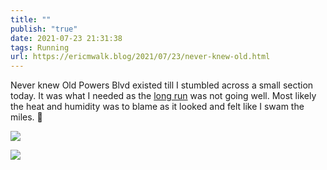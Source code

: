 ```yaml
---
title: ""
publish: "true"
date: 2021-07-23 21:31:38
tags: Running
url: https://ericmwalk.blog/2021/07/23/never-knew-old.html
---
```


Never knew Old Powers Blvd existed till I stumbled across a small section today. It was what I needed as the [long run](https://www.strava.com/activities/5674291231) was not going well. Most likely the heat and humidity was to blame as it looked and felt like I swam the miles. 🥵



![](https://ericmwalk.blog/uploads/2021/5cab56f680.jpg)

![](https://ericmwalk.blog/uploads/2021/15b0ecd885.jpg)